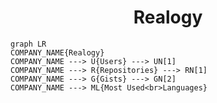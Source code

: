 <h1 align="center">Realogy</h1>

```mermaid
graph LR
COMPANY_NAME{Realogy}
COMPANY_NAME ---> U{Users} ---> UN[1]
COMPANY_NAME ---> R{Repositories} ---> RN[1]
COMPANY_NAME ---> G{Gists} ---> GN[2]
COMPANY_NAME ---> ML{Most Used<br>Languages}
```
